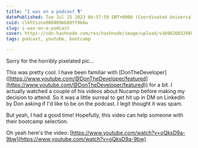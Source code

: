 ```yaml
---
title: "I was on a podcast 🎙️"
datePublished: Tue Jul 25 2023 04:57:59 GMT+0000 (Coordinated Universal Time)
cuid: clkhtszno000809mb88tt9k6w
slug: i-was-on-a-podcast
cover: https://cdn.hashnode.com/res/hashnode/image/upload/v1690260329887/9011a602-4614-43d8-bd4d-433ccd5d43d8.webp
tags: podcast, youtube, bootcamp

---
```


Sorry for the horribly pixelated pic...

This was pretty cool. I have been familiar with \[DonTheDeveloper\]([https://www.youtube.com/@DonTheDeveloper/featured](https://www.youtube.com/@DonTheDeveloper/featured)) for a bit. I actually watched a couple of his videos about Nucamp before making my decision to attend. So it was a little surreal to get hit up in DM on LinkedIn by Don asking if I'd like to be on the podcast. I legit thought it was spam.

But yeah, I had a good time! Hopefully, this video can help someone with their bootcamp selection.

Oh yeah here's the video: [https://www.youtube.com/watch?v=oQksD9a-9bw](https://www.youtube.com/watch?v=oQksD9a-9bw)